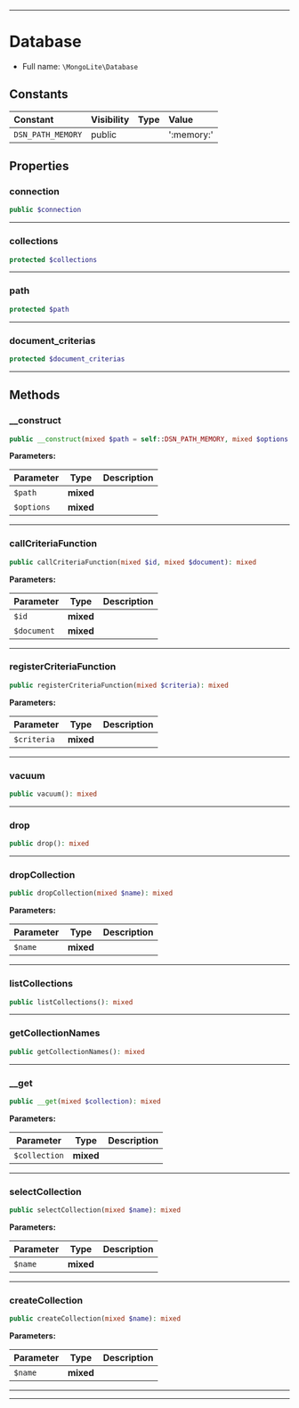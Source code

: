 ***

# Database





* Full name: `\MongoLite\Database`


## Constants

| Constant | Visibility | Type | Value |
|:---------|:-----------|:-----|:------|
|`DSN_PATH_MEMORY`|public| |&#039;:memory:&#039;|

## Properties


### connection



```php
public $connection
```






***

### collections



```php
protected $collections
```






***

### path



```php
protected $path
```






***

### document_criterias



```php
protected $document_criterias
```






***

## Methods


### __construct



```php
public __construct(mixed $path = self::DSN_PATH_MEMORY, mixed $options = []): mixed
```








**Parameters:**

| Parameter | Type | Description |
|-----------|------|-------------|
| `$path` | **mixed** |  |
| `$options` | **mixed** |  |




***

### callCriteriaFunction



```php
public callCriteriaFunction(mixed $id, mixed $document): mixed
```








**Parameters:**

| Parameter | Type | Description |
|-----------|------|-------------|
| `$id` | **mixed** |  |
| `$document` | **mixed** |  |




***

### registerCriteriaFunction



```php
public registerCriteriaFunction(mixed $criteria): mixed
```








**Parameters:**

| Parameter | Type | Description |
|-----------|------|-------------|
| `$criteria` | **mixed** |  |




***

### vacuum



```php
public vacuum(): mixed
```











***

### drop



```php
public drop(): mixed
```











***

### dropCollection



```php
public dropCollection(mixed $name): mixed
```








**Parameters:**

| Parameter | Type | Description |
|-----------|------|-------------|
| `$name` | **mixed** |  |




***

### listCollections



```php
public listCollections(): mixed
```











***

### getCollectionNames



```php
public getCollectionNames(): mixed
```











***

### __get



```php
public __get(mixed $collection): mixed
```








**Parameters:**

| Parameter | Type | Description |
|-----------|------|-------------|
| `$collection` | **mixed** |  |




***

### selectCollection



```php
public selectCollection(mixed $name): mixed
```








**Parameters:**

| Parameter | Type | Description |
|-----------|------|-------------|
| `$name` | **mixed** |  |




***

### createCollection



```php
public createCollection(mixed $name): mixed
```








**Parameters:**

| Parameter | Type | Description |
|-----------|------|-------------|
| `$name` | **mixed** |  |




***


***

